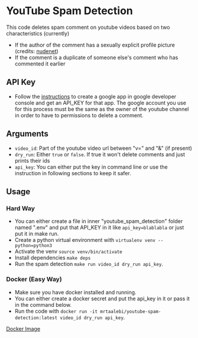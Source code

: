 # YouTube Spam Detection

This code deletes spam comment on youtube videos based on two characteristics (currently)
- If the author of the comment has a sexually explicit profile picture (credits: [nudenet](https://github.com/notAI-tech/NudeNet))
- If the comment is a duplicate of someone else's comment who has commented it earlier

## API Key
- Follow the [instructions](https://support.google.com/googleapi/answer/6158862?hl=en) to create a google app in google developer console and get an API_KEY for that app. The google account you use for this process must be the same as the owner of the youtube channel in order to have to permissions to delete a comment.

## Arguments
- `video_id`: Part of the youtube video url between "v=" and "&" (if present)
- `dry_run`: Either `true` or `false`. If true it won't delete comments and just prints their ids
- `api_key`: You can either put the key in command line or use the instruction in following sections to keep it safer.

## Usage

### Hard Way
- You can either create a file in inner "youtube_spam_detection" folder named ".env" and put that API_KEY in it like `api_key=blablabla` or just put it in make run.
- Create a python virtual environment with `virtualenv venv --python=python3`
- Activate the venv `source venv/bin/activate`
- Install dependencies `make deps`
- Run the spam detection `make run video_id dry_run api_key`.

### Docker (Easy Way)
- Make sure you have docker installed and running.
- You can either create a docker secret and put the api_key in it or pass it in the command below.
- Run the code with `docker run -it mrtaalebi/youtube-spam-detection:latest video_id dry_run api_key`.

[Docker Image](https://hub.docker.com/repository/docker/mrtaalebi/youtube-spam-detection)
